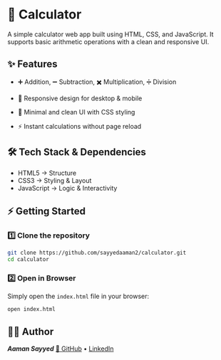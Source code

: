 
# 🧮 Calculator
A simple calculator web app built using HTML, CSS, and JavaScript.
It supports basic arithmetic operations with a clean and responsive UI.

## ✨ Features
- ➕ Addition, ➖ Subtraction, ✖️ Multiplication, ➗ Division

- 📱 Responsive design for desktop & mobile

- 🎨 Minimal and clean UI with CSS styling

- ⚡ Instant calculations without page reload

## 🛠️ Tech Stack & Dependencies

- HTML5 → Structure
- CSS3 → Styling & Layout
- JavaScript → Logic & Interactivity




## ⚡ Getting Started
### 1️⃣ Clone the repository
```bash
git clone https://github.com/sayyedaaman2/calculator.git
cd calculator
```

### 2️⃣ Open in Browser
Simply open the `index.html` file in your browser:
```bash
open index.html

```


## 👨‍💻 Author
***Aaman Sayyed***
[🔗 GitHub](https://github.com/sayyedaaman2)
 • [LinkedIn](https://www.linkedin.com/in/sayyed-aaman/)
